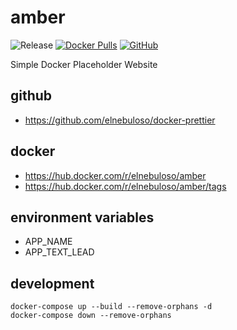 # amber

![Release](https://github.com/elnebuloso/amber/workflows/Release/badge.svg)
[![Docker Pulls](https://img.shields.io/docker/pulls/elnebuloso/placehold-website.svg)](https://hub.docker.com/r/elnebuloso/placehold-website)
[![GitHub](https://img.shields.io/github/license/elnebuloso/docker-ansible.svg)](https://github.com/elnebuloso/placehold-website)

Simple Docker Placeholder Website

## github

- https://github.com/elnebuloso/docker-prettier

## docker

- https://hub.docker.com/r/elnebuloso/amber
- https://hub.docker.com/r/elnebuloso/amber/tags

## environment variables

- APP_NAME
- APP_TEXT_LEAD

## development
```
docker-compose up --build --remove-orphans -d
docker-compose down --remove-orphans
```